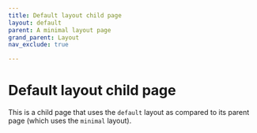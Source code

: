 ```yaml
---
title: Default layout child page
layout: default
parent: A minimal layout page
grand_parent: Layout
nav_exclude: true

---
```


# Default layout child page

This is a child page that uses the `default` layout as compared to its parent page (which uses the `minimal` layout).
